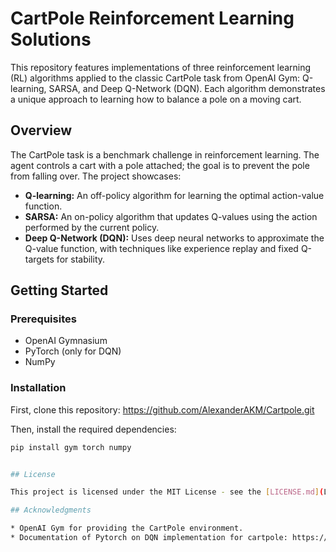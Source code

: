 # CartPole Reinforcement Learning Solutions

This repository features implementations of three reinforcement learning (RL) algorithms applied to the classic CartPole task from OpenAI Gym: Q-learning, SARSA, and Deep Q-Network (DQN). Each algorithm demonstrates a unique approach to learning how to balance a pole on a moving cart.

## Overview

The CartPole task is a benchmark challenge in reinforcement learning. The agent controls a cart with a pole attached; the goal is to prevent the pole from falling over. The project showcases:

- **Q-learning:** An off-policy algorithm for learning the optimal action-value function.
- **SARSA:** An on-policy algorithm that updates Q-values using the action performed by the current policy.
- **Deep Q-Network (DQN):** Uses deep neural networks to approximate the Q-value function, with techniques like experience replay and fixed Q-targets for stability.

## Getting Started

### Prerequisites

- OpenAI Gymnasium
- PyTorch (only for DQN)
- NumPy

### Installation

First, clone this repository:
https://github.com/AlexanderAKM/Cartpole.git

Then, install the required dependencies:

```sh
pip install gym torch numpy


## License

This project is licensed under the MIT License - see the [LICENSE.md](LICENSE.md) file for details.

## Acknowledgments

* OpenAI Gym for providing the CartPole environment.
* Documentation of Pytorch on DQN implementation for cartpole: https://pytorch.org/tutorials/intermediate/reinforcement_q_learning.html
